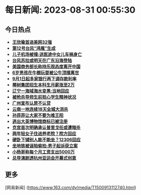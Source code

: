 
# 每日新闻: 2023-08-31 00:55:30
## 今日热点

- **[王欣瑜首进美网32强](https://www.163.com/search?keyword=%E7%8E%8B%E6%AC%A3%E7%91%9C%E9%A6%96%E8%BF%9B%E7%BE%8E%E7%BD%9132%E5%BC%BA)**
- **[第12号台风“鸿雁”生成](https://www.163.com/search?keyword=%E7%AC%AC12%E5%8F%B7%E5%8F%B0%E9%A3%8E%E2%80%9C%E9%B8%BF%E9%9B%81%E2%80%9D%E7%94%9F%E6%88%90)**
- **[儿子机场被撞:送医途中女儿车祸身亡](https://www.163.com/search?keyword=%E5%84%BF%E5%AD%90%E6%9C%BA%E5%9C%BA%E8%A2%AB%E6%92%9E+%E9%80%81%E5%8C%BB%E9%80%94%E4%B8%AD%E5%A5%B3%E5%84%BF%E8%BD%A6%E7%A5%B8%E8%BA%AB%E4%BA%A1)**
- **[台风苏拉或明天在广东沿海登陆](https://www.163.com/search?keyword=%E5%8F%B0%E9%A3%8E%E8%8B%8F%E6%8B%89%E6%88%96%E6%98%8E%E5%A4%A9%E5%9C%A8%E5%B9%BF%E4%B8%9C%E6%B2%BF%E6%B5%B7%E7%99%BB%E9%99%86)**
- **[美国商务部长称持乐观态度离开中国](https://www.163.com/search?keyword=%E7%BE%8E%E5%9B%BD%E5%95%86%E5%8A%A1%E9%83%A8%E9%95%BF%E7%A7%B0%E6%8C%81%E4%B9%90%E8%A7%82%E6%80%81%E5%BA%A6%E7%A6%BB%E5%BC%80%E4%B8%AD%E5%9B%BD)**
- **[6岁男孩在牛棚玩耍被公牛顶撞离世](https://www.163.com/search?keyword=6%E5%B2%81%E7%94%B7%E5%AD%A9%E5%9C%A8%E7%89%9B%E6%A3%9A%E7%8E%A9%E8%80%8D%E8%A2%AB%E5%85%AC%E7%89%9B%E9%A1%B6%E6%92%9E%E7%A6%BB%E4%B8%96)**
- **[9月1日起多家银行再下调存款利率](https://www.163.com/search?keyword=9%E6%9C%881%E6%97%A5%E8%B5%B7%E5%A4%9A%E5%AE%B6%E9%93%B6%E8%A1%8C%E5%86%8D%E4%B8%8B%E8%B0%83%E5%AD%98%E6%AC%BE%E5%88%A9%E7%8E%87)**
- **[椰树集团招生本科生月薪涨至2万](https://www.163.com/search?keyword=%E6%A4%B0%E6%A0%91%E9%9B%86%E5%9B%A2%E6%8B%9B%E7%94%9F%E6%9C%AC%E7%A7%91%E7%94%9F%E6%9C%88%E8%96%AA%E6%B6%A8%E8%87%B32%E4%B8%87)**
- **[辽宁一海域海水变黑:当地回应](https://www.163.com/search?keyword=%E8%BE%BD%E5%AE%81%E4%B8%80%E6%B5%B7%E5%9F%9F%E6%B5%B7%E6%B0%B4%E5%8F%98%E9%BB%91+%E5%BD%93%E5%9C%B0%E5%9B%9E%E5%BA%94)**
- **[被枪杀导师生前担心学生精神状况](https://www.163.com/search?keyword=%E8%A2%AB%E6%9E%AA%E6%9D%80%E5%AF%BC%E5%B8%88%E7%94%9F%E5%89%8D%E6%8B%85%E5%BF%83%E5%AD%A6%E7%94%9F%E7%B2%BE%E7%A5%9E%E7%8A%B6%E5%86%B5)**
- **[广州宣布认房不认贷](https://www.163.com/search?keyword=%E5%B9%BF%E5%B7%9E%E5%AE%A3%E5%B8%83%E8%AE%A4%E6%88%BF%E4%B8%8D%E8%AE%A4%E8%B4%B7)**
- **[云南一地连续18天全城大消杀](https://www.163.com/search?keyword=%E4%BA%91%E5%8D%97%E4%B8%80%E5%9C%B0%E8%BF%9E%E7%BB%AD18%E5%A4%A9%E5%85%A8%E5%9F%8E%E5%A4%A7%E6%B6%88%E6%9D%80)**
- **[孙菲菲让大家不要为难王阳](https://www.163.com/search?keyword=%E5%AD%99%E8%8F%B2%E8%8F%B2%E8%AE%A9%E5%A4%A7%E5%AE%B6%E4%B8%8D%E8%A6%81%E4%B8%BA%E9%9A%BE%E7%8E%8B%E9%98%B3)**
- **[逃出大英博物馆商标已被注册](https://www.163.com/search?keyword=%E9%80%83%E5%87%BA%E5%A4%A7%E8%8B%B1%E5%8D%9A%E7%89%A9%E9%A6%86%E5%95%86%E6%A0%87%E5%B7%B2%E8%A2%AB%E6%B3%A8%E5%86%8C)**
- **[克宫首次明确承认普里戈任或遭暗杀](https://www.163.com/search?keyword=%E5%85%8B%E5%AE%AB%E9%A6%96%E6%AC%A1%E6%98%8E%E7%A1%AE%E6%89%BF%E8%AE%A4%E6%99%AE%E9%87%8C%E6%88%88%E4%BB%BB%E6%88%96%E9%81%AD%E6%9A%97%E6%9D%80)**
- **[两年轻女子住进养老院？院方回应](https://www.163.com/search?keyword=%E4%B8%A4%E5%B9%B4%E8%BD%BB%E5%A5%B3%E5%AD%90%E4%BD%8F%E8%BF%9B%E5%85%BB%E8%80%81%E9%99%A2%EF%BC%9F%E9%99%A2%E6%96%B9%E5%9B%9E%E5%BA%94)**
- **[硬卧下铺别人能不能坐？12306回应](https://www.163.com/search?keyword=%E7%A1%AC%E5%8D%A7%E4%B8%8B%E9%93%BA%E5%88%AB%E4%BA%BA%E8%83%BD%E4%B8%8D%E8%83%BD%E5%9D%90%EF%BC%9F12306%E5%9B%9E%E5%BA%94)**
- **[坐地铁被诬陷偷拍:男子起诉获立案](https://www.163.com/search?keyword=%E5%9D%90%E5%9C%B0%E9%93%81%E8%A2%AB%E8%AF%AC%E9%99%B7%E5%81%B7%E6%8B%8D+%E7%94%B7%E5%AD%90%E8%B5%B7%E8%AF%89%E8%8E%B7%E7%AB%8B%E6%A1%88)**
- **[小杨哥称每个月工资支出5000万](https://www.163.com/search?keyword=%E5%B0%8F%E6%9D%A8%E5%93%A5%E7%A7%B0%E6%AF%8F%E4%B8%AA%E6%9C%88%E5%B7%A5%E8%B5%84%E6%94%AF%E5%87%BA5000%E4%B8%87)**
- **[总导演剧透杭州亚运会开幕式创意](https://www.163.com/search?keyword=%E6%80%BB%E5%AF%BC%E6%BC%94%E5%89%A7%E9%80%8F%E6%9D%AD%E5%B7%9E%E4%BA%9A%E8%BF%90%E4%BC%9A%E5%BC%80%E5%B9%95%E5%BC%8F%E5%88%9B%E6%84%8F)**

## 更多
[网易新闻] (https://www.163.com/dy/media/T1500913112740.html)
